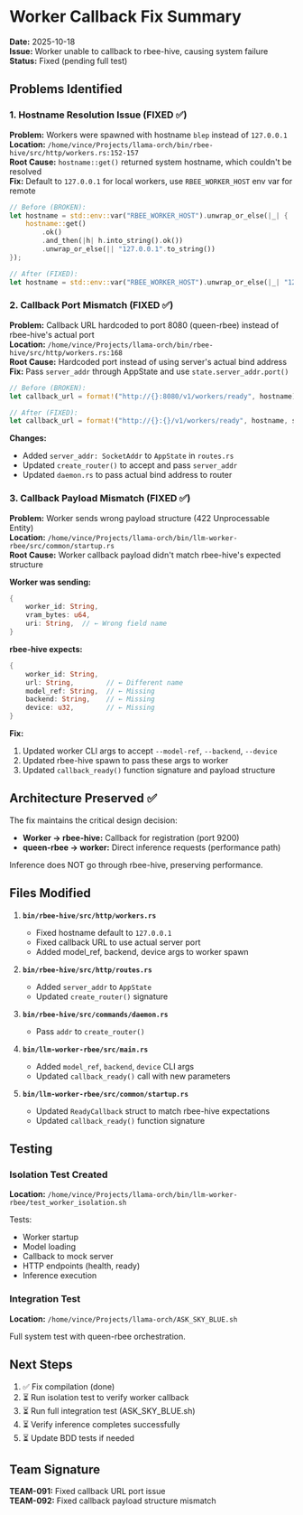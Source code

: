 # Worker Callback Fix Summary

**Date:** 2025-10-18  
**Issue:** Worker unable to callback to rbee-hive, causing system failure  
**Status:** Fixed (pending full test)

## Problems Identified

### 1. Hostname Resolution Issue (FIXED ✅)
**Problem:** Workers were spawned with hostname `blep` instead of `127.0.0.1`  
**Location:** `/home/vince/Projects/llama-orch/bin/rbee-hive/src/http/workers.rs:152-157`  
**Root Cause:** `hostname::get()` returned system hostname, which couldn't be resolved  
**Fix:** Default to `127.0.0.1` for local workers, use `RBEE_WORKER_HOST` env var for remote

```rust
// Before (BROKEN):
let hostname = std::env::var("RBEE_WORKER_HOST").unwrap_or_else(|_| {
    hostname::get()
        .ok()
        .and_then(|h| h.into_string().ok())
        .unwrap_or_else(|| "127.0.0.1".to_string())
});

// After (FIXED):
let hostname = std::env::var("RBEE_WORKER_HOST").unwrap_or_else(|_| "127.0.0.1".to_string());
```

### 2. Callback Port Mismatch (FIXED ✅)
**Problem:** Callback URL hardcoded to port 8080 (queen-rbee) instead of rbee-hive's actual port  
**Location:** `/home/vince/Projects/llama-orch/bin/rbee-hive/src/http/workers.rs:168`  
**Root Cause:** Hardcoded port instead of using server's actual bind address  
**Fix:** Pass `server_addr` through AppState and use `state.server_addr.port()`

```rust
// Before (BROKEN):
let callback_url = format!("http://{}:8080/v1/workers/ready", hostname);

// After (FIXED):
let callback_url = format!("http://{}:{}/v1/workers/ready", hostname, state.server_addr.port());
```

**Changes:**
- Added `server_addr: SocketAddr` to `AppState` in `routes.rs`
- Updated `create_router()` to accept and pass `server_addr`
- Updated `daemon.rs` to pass actual bind address to router

### 3. Callback Payload Mismatch (FIXED ✅)
**Problem:** Worker sends wrong payload structure (422 Unprocessable Entity)  
**Location:** `/home/vince/Projects/llama-orch/bin/llm-worker-rbee/src/common/startup.rs`  
**Root Cause:** Worker callback payload didn't match rbee-hive's expected structure

**Worker was sending:**
```rust
{
    worker_id: String,
    vram_bytes: u64,
    uri: String,  // ← Wrong field name
}
```

**rbee-hive expects:**
```rust
{
    worker_id: String,
    url: String,        // ← Different name
    model_ref: String,  // ← Missing
    backend: String,    // ← Missing
    device: u32,        // ← Missing
}
```

**Fix:**
1. Updated worker CLI args to accept `--model-ref`, `--backend`, `--device`
2. Updated rbee-hive spawn to pass these args to worker
3. Updated `callback_ready()` function signature and payload structure

## Architecture Preserved ✅

The fix maintains the critical design decision:
- **Worker → rbee-hive:** Callback for registration (port 9200)
- **queen-rbee → worker:** Direct inference requests (performance path)

Inference does NOT go through rbee-hive, preserving performance.

## Files Modified

1. **`bin/rbee-hive/src/http/workers.rs`**
   - Fixed hostname default to `127.0.0.1`
   - Fixed callback URL to use actual server port
   - Added model_ref, backend, device args to worker spawn

2. **`bin/rbee-hive/src/http/routes.rs`**
   - Added `server_addr` to `AppState`
   - Updated `create_router()` signature

3. **`bin/rbee-hive/src/commands/daemon.rs`**
   - Pass `addr` to `create_router()`

4. **`bin/llm-worker-rbee/src/main.rs`**
   - Added `model_ref`, `backend`, `device` CLI args
   - Updated `callback_ready()` call with new parameters

5. **`bin/llm-worker-rbee/src/common/startup.rs`**
   - Updated `ReadyCallback` struct to match rbee-hive expectations
   - Updated `callback_ready()` function signature

## Testing

### Isolation Test Created
**Location:** `/home/vince/Projects/llama-orch/bin/llm-worker-rbee/test_worker_isolation.sh`

Tests:
- Worker startup
- Model loading
- Callback to mock server
- HTTP endpoints (health, ready)
- Inference execution

### Integration Test
**Location:** `/home/vince/Projects/llama-orch/ASK_SKY_BLUE.sh`

Full system test with queen-rbee orchestration.

## Next Steps

1. ✅ Fix compilation (done)
2. ⏳ Run isolation test to verify worker callback
3. ⏳ Run full integration test (ASK_SKY_BLUE.sh)
4. ⏳ Verify inference completes successfully
5. ⏳ Update BDD tests if needed

## Team Signature

**TEAM-091:** Fixed callback URL port issue  
**TEAM-092:** Fixed callback payload structure mismatch
